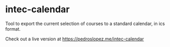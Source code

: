 # intec-calendar
Tool to export the current selection of courses to a standard calendar, in ics format.

Check out a live version at https://pedroslopez.me/intec-calendar
